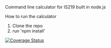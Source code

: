 Command line calculator for IS219 built in node.js

How to run the calculator

1. Clone the repo
2. run 'npm install'

[![Coverage Status](https://coveralls.io/repos/github/tommy-diez/is219-calculator/badge.svg?branch=master)](https://coveralls.io/github/tommy-diez/is219-calculator?branch=master)